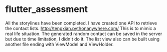 # flutter_assessment

All the storylines have been completed. 
I have created one API to retrieve the contact lists. http://tengxian.pythonanywhere.com/ This is to mimic a real life situation. The generated random contact can be saved in the server but due to time limitation, I didn't do it. The list view also can be built using another file ending with ViewModel and ViewHolder.  


